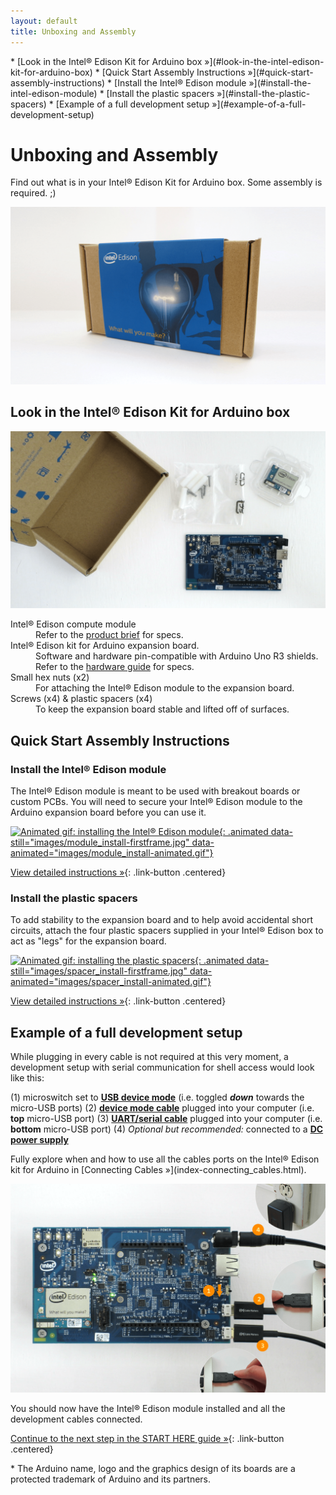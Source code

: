 ```yaml
---
layout: default
title: Unboxing and Assembly
---
```


<div id="toc" markdown="1">
* [Look in the Intel® Edison Kit for Arduino box »](#look-in-the-intel-edison-kit-for-arduino-box)
* [Quick Start Assembly Instructions »](#quick-start-assembly-instructions)
  * [Install the Intel® Edison module »](#install-the-intel-edison-module)
  * [Install the plastic spacers »](#install-the-plastic-spacers)
* [Example of a full development setup »](#example-of-a-full-development-setup)
</div>

# Unboxing and Assembly

Find out what is in your Intel® Edison Kit for Arduino box. Some assembly is required. ;)

![Closed Intel® Edison retail box](images/retail_box.png)

<!-- <div id="related-videos" class="callout video">
  <object id="flashObj" width="565" height="367" classid="clsid:D27CDB6E-AE6D-11cf-96B8-444553540000" codebase="http://download.macromedia.com/pub/shockwave/cabs/flash/swflash.cab#version=9,0,47,0"><param name="movie" value="http://c.brightcove.com/services/viewer/federated_f9?isVid=1" /><param name="bgcolor" value="#FFFFFF" /><param name="flashVars" value="videoId=4117865880001&playerID=741496470001&playerKey=AQ~~,AAAArH1stHk~,LuRqJUw7MaeYQkat5frTpWWPINh71g7p&domain=embed&dynamicStreaming=true" /><param name="base" value="http://admin.brightcove.com" /><param name="seamlesstabbing" value="false" /><param name="allowFullScreen" value="true" /><param name="swLiveConnect" value="true" /><param name="allowScriptAccess" value="always" /><embed src="http://c.brightcove.com/services/viewer/federated_f9?isVid=1" bgcolor="#FFFFFF" flashVars="videoId=4117865880001&playerID=741496470001&playerKey=AQ~~,AAAArH1stHk~,LuRqJUw7MaeYQkat5frTpWWPINh71g7p&domain=embed&dynamicStreaming=true" base="http://admin.brightcove.com" name="flashObj" width="565" height="367" seamlesstabbing="false" type="application/x-shockwave-flash" allowFullScreen="true" swLiveConnect="true" allowScriptAccess="always" pluginspage="http://www.macromedia.com/shockwave/download/index.cgi?P1_Prod_Version=ShockwaveFlash"></embed></object>
</div> -->

## Look in the Intel® Edison Kit for Arduino box

![Unpacked Intel® Edison retail box](images/retail_box-unpacked.png)

<dl>

  <dt>Intel® Edison compute module</dt>
  <dd>Refer to the <a href="http://www.intel.com/support/edison/sb/CS-035277.htm">product brief</a> for specs.</dd>

  <dt>Intel® Edison kit for Arduino expansion board.</dt>
  <dd>Software and hardware pin-compatible with Arduino Uno R3 shields. Refer to the <a href="http://www.intel.com/support/edison/sb/CS-035275.htm">hardware guide</a> for specs.</dd>

  <dt>Small hex nuts (x2)</dt>
  <dd>For attaching the Intel® Edison module to the expansion board.</dd>

  <dt>Screws (x4) &amp; plastic spacers (x4)</dt>
  <dd>To keep the expansion board stable and lifted off of surfaces.</dd>

</dl>


## Quick Start Assembly Instructions


### Install the Intel® Edison module

<div class="tldr" markdown="1">
The Intel® Edison module is meant to be used with breakout boards or custom PCBs. You will need to secure your Intel® Edison module to the Arduino expansion board before you can use it. 
</div>

[![Animated gif: installing the Intel® Edison module](){: .animated data-still="images/module_install-firstframe.jpg" data-animated="images/module_install-animated.gif"}](details-install_module.html)

[View detailed instructions »](details-install_module.html){: .link-button .centered}


### Install the plastic spacers

<div class="tldr" markdown="1">
To add stability to the expansion board and to help avoid accidental short circuits, attach the four plastic spacers supplied in your Intel® Edison box to act as "legs" for the expansion board. 
</div>

[![Animated gif: installing the plastic spacers](){: .animated data-still="images/spacer_install-firstframe.jpg" data-animated="images/spacer_install-animated.gif"}](details-install_spacers.html)

[View detailed instructions »](details-install_spacers.html){: .link-button .centered}


## Example of a full development setup

While plugging in every cable is not required at this very moment, a development setup with serial communication for shell access would look like this:

(1) microswitch set to **[USB device mode](index-connecting_cables.html#device-mode-vs-host-mode)** (i.e. toggled **_down_** towards the micro-USB ports)
(2) **[device mode cable](index-connecting_cables.html#device-mode-micro-usb-cable)** plugged into your computer (i.e. **top** micro-USB port)
(3) **[UART/serial cable](index-connecting_cables.html#uartserial-micro-usb-cable)** plugged into your computer (i.e. **bottom** micro-USB port)
(4) _Optional but recommended:_ connected to a **[DC power supply ](index-connecting_cables.html#dc-power-supply)**

<div class="callout info" markdown="1">
Fully explore when and how to use all the cables ports on the Intel® Edison kit for Arduino in [Connecting Cables »](index-connecting_cables.html).
</div>

![Cable and microswitch setup for Intel® Edison development](images/cables-full_dev_setup_with_dc.png)

<div id="next-steps" class="callout done" markdown="1">
You should now have the Intel® Edison module installed and all the development cables connected.

[Continue to the next step in the START HERE guide »](../../#done-assembly){: .link-button .centered}
</div>

<div class="footnote">
* The Arduino name, logo and the graphics design of its boards are a protected trademark of Arduino and its partners.
</div>